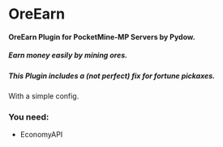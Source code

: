 # OreEarn

#### OreEarn Plugin for PocketMine-MP Servers by Pydow.
##### Earn money easily by mining ores.
##### This Plugin includes a (not perfect) fix for fortune pickaxes.

With a simple config.

### You need:
* EconomyAPI 
